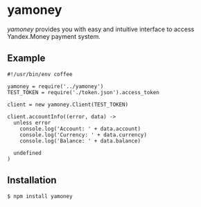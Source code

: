 # yamoney

_yamoney_ provides you with easy and intuitive interface to access Yandex.Money payment system.

## Example

    #!/usr/bin/env coffee

    yamoney = require('../yamoney')
    TEST_TOKEN = require('./token.json').access_token

    client = new yamoney.Client(TEST_TOKEN)

    client.accountInfo((error, data) ->
      unless error
        console.log('Account: ' + data.account)
        console.log('Currency: ' + data.currency)
        console.log('Balance: ' + data.balance)

      undefined
    )

## Installation

    $ npm install yamoney